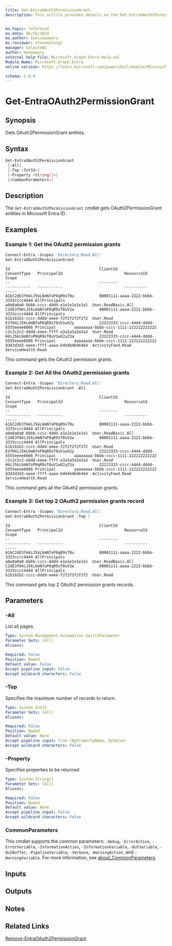 ```yaml
---
title: Get-EntraOAuth2PermissionGrant.
description: This article provides details on the Get-EntraOAuth2PermissionGrant Command.


ms.topic: reference
ms.date: 06/26/2024
ms.author: eunicewaweru
ms.reviewer: stevemutungi
manager: CelesteDG
author: msewaweru
external help file: Microsoft.Graph.Entra-Help.xml
Module Name: Microsoft.Graph.Entra
online version: https://learn.microsoft.com/powershell/module/Microsoft.Graph.Entra/Get-EntraOAuth2PermissionGrant

schema: 2.0.0
---
```


# Get-EntraOAuth2PermissionGrant

## Synopsis

Gets OAuth2PermissionGrant entities.

## Syntax

```powershell
Get-EntraOAuth2PermissionGrant
 [-All]
 [-Top <Int32>]
 [-Property <String[]>]
 [<CommonParameters>]
```

## Description

The `Get-EntraOAuth2PermissionGrant` cmdlet gets OAuth2PermissionGrant entities in Microsoft Entra ID.

## Examples

### Example 1: Get the OAuth2 permission grants

```powershell
Connect-Entra -Scopes 'Directory.Read.All'
Get-EntraOAuth2PermissionGrant
```

```Output
Id                                       ClientId                             ConsentType   PrincipalId                           ResourceId                            Scope
--                                       --------                             -----------   -----------                           ----------                            -----
A1bC2dE3fH4iJ5kL6mN7oP8qR9sT0u           00001111-aaaa-2222-bbbb-3333cccc4444 AllPrincipals                                     a0a0a0a0-bbbb-cccc-dddd-e1e1e1e1e1e1  User.ReadBasic.All
C2dE3fH4iJ5kL6mN7oP8qR9sT0uV1w           00001111-aaaa-2222-bbbb-3333cccc4444 AllPrincipals                                     b1b1b1b1-cccc-dddd-eeee-f2f2f2f2f2f2  User.Read
E3fH4iJ5kL6mN7oP8qR9sT0uV1wX2y           22223333-cccc-4444-dddd-5555eeee6666 Principal        aaaaaaaa-bbbb-cccc-1111-222222222222  c2c2c2c2-dddd-eeee-ffff-a3a3a3a3a3a3  User.Read
H4iJ5kL6mN7oP8qR9sT0uV1wX2yZ3a           22223333-cccc-4444-dddd-5555eeee6666 Principal        aaaaaaaa-bbbb-cccc-1111-222222222222  d3d3d3d3-eeee-ffff-aaaa-b4b4b4b4b4b4  ActivityFeed.Read ServiceHealth.Read
```

This command gets the OAuth2 permission grants.

### Example 2: Get All the OAuth2 permission grants

```powershell
Connect-Entra -Scopes 'Directory.Read.All'
Get-EntraOAuth2PermissionGrant -All 
```

```Output
Id                                       ClientId                             ConsentType   PrincipalId                           ResourceId                            Scope
--                                       --------                             -----------   -----------                           ----------                            -----
A1bC2dE3fH4iJ5kL6mN7oP8qR9sT0u           00001111-aaaa-2222-bbbb-3333cccc4444 AllPrincipals                                     a0a0a0a0-bbbb-cccc-dddd-e1e1e1e1e1e1  User.ReadBasic.All
C2dE3fH4iJ5kL6mN7oP8qR9sT0uV1w           00001111-aaaa-2222-bbbb-3333cccc4444 AllPrincipals                                     b1b1b1b1-cccc-dddd-eeee-f2f2f2f2f2f2  User.Read
E3fH4iJ5kL6mN7oP8qR9sT0uV1wX2y           22223333-cccc-4444-dddd-5555eeee6666 Principal        aaaaaaaa-bbbb-cccc-1111-222222222222  c2c2c2c2-dddd-eeee-ffff-a3a3a3a3a3a3  User.Read
H4iJ5kL6mN7oP8qR9sT0uV1wX2yZ3a           22223333-cccc-4444-dddd-5555eeee6666 Principal        aaaaaaaa-bbbb-cccc-1111-222222222222  d3d3d3d3-eeee-ffff-aaaa-b4b4b4b4b4b4  ActivityFeed.Read ServiceHealth.Read
```

This command gets all the OAuth2 permission grants.

### Example 3: Get top 2 OAuth2 permission grants record

```powershell
Connect-Entra -Scopes 'Directory.Read.All'
Get-EntraOAuth2PermissionGrant -Top 1
```

```output
Id                                       ClientId                             ConsentType   PrincipalId                           ResourceId                            Scope
--                                       --------                             -----------   -----------                           ----------                            -----
A1bC2dE3fH4iJ5kL6mN7oP8qR9sT0u           00001111-aaaa-2222-bbbb-3333cccc4444 AllPrincipals                                     a0a0a0a0-bbbb-cccc-dddd-e1e1e1e1e1e1  User.ReadBasic.All
C2dE3fH4iJ5kL6mN7oP8qR9sT0uV1w           00001111-aaaa-2222-bbbb-3333cccc4444 AllPrincipals                                     b1b1b1b1-cccc-dddd-eeee-f2f2f2f2f2f2  User.Read
```

This command gets top 2 OAuth2 permission grants records.

## Parameters

### -All

List all pages.

```yaml
Type: System.Management.Automation.SwitchParameter
Parameter Sets: (All)
Aliases:

Required: False
Position: Named
Default value: False
Accept pipeline input: False
Accept wildcard characters: False
```

### -Top

Specifies the maximum number of records to return.

```yaml
Type: System.Int32
Parameter Sets: (All)
Aliases:

Required: False
Position: Named
Default value: None
Accept pipeline input: True (ByPropertyName, ByValue)
Accept wildcard characters: False
```

### -Property

Specifies properties to be returned

```yaml
Type: System.String[]
Parameter Sets: (All)
Aliases:

Required: False
Position: Named
Default value: None
Accept pipeline input: False
Accept wildcard characters: False
```

### CommonParameters

This cmdlet supports the common parameters: `-Debug`, `-ErrorAction`, `-ErrorVariable`, `-InformationAction`, `-InformationVariable`, `-OutVariable`, `-OutBuffer`, `-PipelineVariable`, `-Verbose`, `-WarningAction`, and `-WarningVariable`. For more information, see [about_CommonParameters](https://go.microsoft.com/fwlink/?LinkID=113216).

## Inputs

## Outputs

## Notes

## Related Links

[Remove-EntraOAuth2PermissionGrant](Remove-EntraOAuth2PermissionGrant.md)
